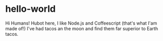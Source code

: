 # hello-world

Hi Humans!
Hubot here, I like Node.js and Coffeescript (that's what I'am made of!)
I've had tacos an the moon and find them far superior to Earth tacos.
